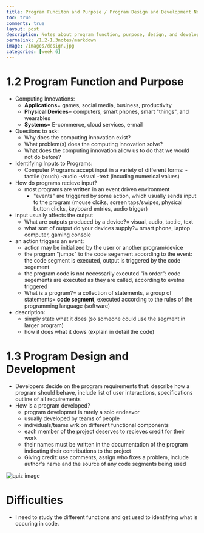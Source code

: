 ```yaml
---
title: Program Funciton and Purpose / Program Design and Development Notes
toc: true
comments: true
layout: post
description: Notes about program function, purpose, design, and development (1.2-1.3)
permalink: /1.2-1.3notes/markdown
image: /images/design.jpg
categories: [week 6]
---
```



# 1.2 Program Function and Purpose
- Computing Innovations:
    - **Applications**= games, social media, business, productivity
    - **Physical Devices**= computers, smart phones, smart "things", and wearables
    - **Systems**= E-commerce, cloud services, e-mail
-  Questions to ask:
    - Why does the computing innovation exist?
    - What problem(s) does the computing innovation solve?
    - What does the computing innovation allow us to do that we would not do before?
- Identifying Inputs to Programs:
    - Computer Programs accept input in a variety of different forms:
        -tactile (touch)
        -audio
        -visual
        -text (incuding numerical values)
- How do programs recieve input?
    - most programs are written in an event driven environment
       - "events" are triggered by some action, which usually sends input to the program (mouse clciks, screen taps/swipes, physical button clicks, keyboard entries, audio trigger)
- input usually affects the output
    - What are outputs produced by a device?= visual, audio, tactile, text
    - what sort of output do your devices supply?= smart phone, laptop computer, gaming console
- an action triggers an event:
    - action may be initialized by the user or another program/device
    - the program "jumps" to the code segement according to the event: the code segment is executed, output is triggered by the code segement
    - the program code is not necessarily executed "in order": code segements are executed as they are called, according to evetns triggered
    - What is a program?= a collection of statements, a group of statements= **code segment**, executed according to the rules of the programming language (software)
- description:
    - simply state what it does (so someone could use the segment in larger program)
    - how it does what it dows (explain in detail the code)

# 1.3 Program Design and Development
- Developers decide on the program requirements that: describe how a program should behave, include list of user interactions, specifications outline of all requirements
- How is a program developed?
    - program developmet is rarely a solo endeavor
    - usually developed by teams of people
    - individuals/teams wrk on different functional components
    - each member of the project deserves to recieves credit for their work
    - their names must be written in the documentation of the program indicating their contributions to the project
    - Giving credit: use comments, assign who fixes a problem, include author's name and the source of any code segments being used

![quiz image]({{site.baseurl}}/images/quizscore.png)

# Difficulties 
- I need to study the different functions and get used to identifying what is occuring in code.